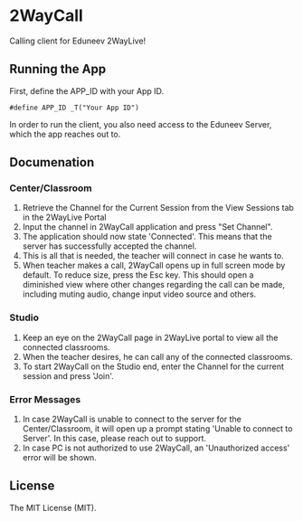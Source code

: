 # 2WayCall

Calling client for Eduneev 2WayLive!

## Running the App
First, define the APP_ID with your App ID.

```
#define APP_ID _T("Your App ID")
```
In order to run the client, you also need access to the Eduneev Server, which the app reaches out to.

## Documenation

### Center/Classroom

1. Retrieve the Channel for the Current Session from the View Sessions tab in the 2WayLive Portal 
2. Input the channel in 2WayCall application and press "Set Channel". 
3. The application should now state 'Connected'. This means that the server has successfully accepted the channel.
4. This is all that is needed, the teacher will connect in case he wants to.
5. When teacher makes a call, 2WayCall opens up in full screen mode by default. To reduce size, press the Esc key. This should open a diminished view where other changes regarding the call can be made, including muting audio, change input video source and others.

### Studio

1. Keep an eye on the 2WayCall page in 2WayLive portal to view all the connected classrooms.
2. When the teacher desires, he can call any of the connected classrooms.
3. To start 2WayCall on the Studio end, enter the Channel for the current session and press 'Join'.

### Error Messages

1. In case 2WayCall is unable to connect to the server for the Center/Classroom, it will open up a prompt stating 'Unable to connect to Server'. 
 In this case, please reach out to support. 
2. In case PC is not authorized to use 2WayCall, an 'Unauthorized access' error will be shown.


## License

The MIT License (MIT).
